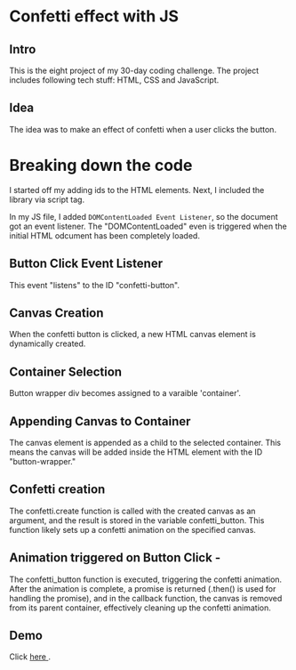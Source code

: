 # Confetti effect with JS

## Intro
This is the eight project of my 30-day coding challenge. The project includes following tech stuff: HTML, CSS and JavaScript.

## Idea
The idea was to make an effect of confetti when a user clicks the button. 

# Breaking down the code
I started off my adding ids to the HTML elements. Next, I included the library via script tag.

In my JS file, I added `DOMContentLoaded Event Listener`, so the document got an event listener. 
The "DOMContentLoaded" even is triggered when the initial HTML odcument has been completely loaded.

##  Button Click Event Listener 
This event "listens" to the ID "confetti-button".

##  Canvas Creation 
When the confetti button is clicked, a new HTML canvas element is dynamically created.

##  Container Selection
Button wrapper div becomes assigned to a varaible 'container'.

##  Appending Canvas to Container
The canvas element is appended as a child to the selected container. This means the canvas will be added inside the HTML element with the ID "button-wrapper."

##  Confetti creation
The confetti.create function is called with the created canvas as an argument, and the result is stored in the variable confetti_button. This function likely sets up a confetti animation on the specified canvas.

## Animation triggered on Button Click -
The confetti_button function is executed, triggering the confetti animation. After the animation is complete, a promise is returned (.then() is used for handling the promise), and in the callback function, the canvas is removed from its parent container, effectively cleaning up the confetti animation.

## Demo
Click <a href="https://jocular-seahorse-015f0c.netlify.app/"> here </a>.
